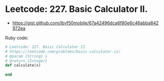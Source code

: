 # Leetcode: 227. Basic Calculator II.

- https://gist.github.com/lbvf50mobile/67a42496dca6f80e6c46abba842972ea
 
Ruby code:
```Ruby
# Leetcode: 227. Basic Calculator II.
# https://leetcode.com/problems/basic-calculator-ii/
# @param {String} s
# @return {Integer}
def calculate(s)
    
end
```
